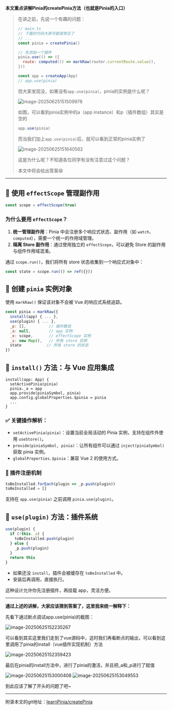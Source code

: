 **本文重点讲解Pinia的createPinia方法（也就是Pinia的入口）**

> 在讲之前，先说一个有趣的问题：
>
> ```javascript
> // main.ts 
> // 下面的代码大家可能很常见了
> // ...
> const pinia = createPinia()
> 
> // 先添加一个插件
> pinia.use(() => ({
>   route: computed(() => markRaw(router.currentRoute.value)),
> }))
> 
> const app = createApp(App)
> // app.use(pinia)
> ```
>
> 但大家发现没，如果没有`app.use(pinia)`，pinia的实例是什么呢？
>
> ![image-20250625151509978](https://oss.yanquankun.cn/oss-cdn/image-20250625151509978.png!watermark)
>
> 如图，可以看到pinia实例中的a（app instance）和p（插件数组）其实是空的
>
> ```javascript
> app.use(pinia)
> ```
>
> 而当我们加上`app.use(pinia)`后，就可以看到正常的pinia实例了
>
> ![image-20250625151640562](https://oss.yanquankun.cn/oss-cdn/image-20250625151640562.png!watermark)
>
> 这是为什么呢？不知道各位同学有没有注意过这个问题？
>
> 本文中将会给出答案😄

---

## 🔁 使用 `effectScope` 管理副作用

```javascript
const scope = effectScope(true)
```

### 为什么要用 `effectScope`？

1. **统一管理副作用**：Pinia 中会注册多个响应式状态、副作用（如 `watch`、`computed`），需要一个统一的作用域管理。
2. **隔离 Store 副作用**：通过使用独立的 `effectScope`，可以避免 Store 的副作用与组件作用域混淆。

通过 `scope.run()`，我们将所有 store 状态收集到一个响应式对象中：

```javascript
const state = scope.run(() => ref({}))
```

## 🔧 创建 `pinia` 实例对象

使用 `markRaw()` 保证该对象不会被 Vue 的响应式系统追踪。

```javascript
const pinia = markRaw({
  install(app) { ... },
  use(plugin) { ... },
  _p: [],          // 插件数组
  _a: null,        // app 实例
  _e: scope,       // effectScope 实例
  _s: new Map(),   // 所有 store 实例
  state           // 所有 store 的状态
})
```

## 🔗 `install()` 方法：与 Vue 应用集成

```
install(app: App) {
  setActivePinia(pinia)
  pinia._a = app
  app.provide(piniaSymbol, pinia)
  app.config.globalProperties.$pinia = pinia
  ...
}
```

### ✅ 关键操作解析：

- `setActivePinia(pinia)`：设置当前全局活动的 Pinia 实例，支持在组件外使用 `useStore()`。
- `provide(piniaSymbol, pinia)`：让所有组件可以通过 `inject(piniaSymbol)` 获取 pinia 实例。
- `globalProperties.$pinia`：兼容 Vue 2 的使用方式。

### 🔌 插件注册机制

```javascript
toBeInstalled.forEach(plugin => _p.push(plugin))
toBeInstalled = []
```

支持在 `app.use(pinia)` 之前调用 `pinia.use(plugin)`。

## 🔌 `use(plugin)` 方法：插件系统

```javascript
use(plugin) {
  if (!this._a) {
    toBeInstalled.push(plugin)
  } else {
    _p.push(plugin)
  }
  return this
}
```

- 如果还没 `install`，插件会被缓存在 `toBeInstalled` 中。
- 安装后再调用，直接执行。

这种设计允许你先注册插件，再挂载 app，灵活方便。

---

**通过上述的讲解，大家应该猜到答案了，这里我来统一解释下：**

先看下通过断点调试app.use(pinia)的截图：

![image-20250625152235267](https://oss.yanquankun.cn/oss-cdn/image-20250625152235267.png!watermark)

可以看到其实这里我们走到了vue源码中，这时我们再看断点的输出，可以看到这里调用了pinia的install（vue插件实现机制）方法

![image-20250625152359423](https://oss.yanquankun.cn/oss-cdn/image-20250625152359423.png!watermark)

最后在pinia的install方法中，进行了pinia的激活，并且把_a和_p进行了赋值

![image-20250625153000408](https://oss.yanquankun.cn/oss-cdn/image-20250625153000408.png!watermark)
![image-20250625153049553](https://oss.yanquankun.cn/oss-cdn/image-20250625153049553.png!watermark)

到此应该了解了开头的问题了吧~

---

附录本文的git地址：[learnPinia/createPinia](https://github.com/yanquankun/learnPinia/blob/learn/packages/pinia/src/createPinia.ts)

